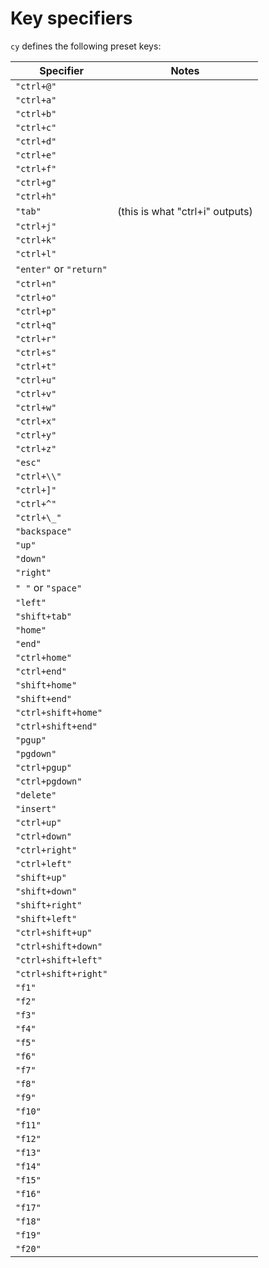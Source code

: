 # Key specifiers

`cy` defines the following preset keys:

| Specifier               | Notes                           |
| ----------------------- | ------------------------------- |
| `"ctrl+@"`              |                                 |
| `"ctrl+a"`              |                                 |
| `"ctrl+b"`              |                                 |
| `"ctrl+c"`              |                                 |
| `"ctrl+d"`              |                                 |
| `"ctrl+e"`              |                                 |
| `"ctrl+f"`              |                                 |
| `"ctrl+g"`              |                                 |
| `"ctrl+h"`              |                                 |
| `"tab"`                 | (this is what "ctrl+i" outputs) |
| `"ctrl+j"`              |                                 |
| `"ctrl+k"`              |                                 |
| `"ctrl+l"`              |                                 |
| `"enter"` or `"return"` |                                 |
| `"ctrl+n"`              |                                 |
| `"ctrl+o"`              |                                 |
| `"ctrl+p"`              |                                 |
| `"ctrl+q"`              |                                 |
| `"ctrl+r"`              |                                 |
| `"ctrl+s"`              |                                 |
| `"ctrl+t"`              |                                 |
| `"ctrl+u"`              |                                 |
| `"ctrl+v"`              |                                 |
| `"ctrl+w"`              |                                 |
| `"ctrl+x"`              |                                 |
| `"ctrl+y"`              |                                 |
| `"ctrl+z"`              |                                 |
| `"esc"`                 |                                 |
| `"ctrl+\\"`             |                                 |
| `"ctrl+]"`              |                                 |
| `"ctrl+^"`              |                                 |
| `"ctrl+\_"`             |                                 |
| `"backspace"`           |                                 |
| `"up"`                  |                                 |
| `"down"`                |                                 |
| `"right"`               |                                 |
| `" "` or `"space"`      |                                 |
| `"left"`                |                                 |
| `"shift+tab"`           |                                 |
| `"home"`                |                                 |
| `"end"`                 |                                 |
| `"ctrl+home"`           |                                 |
| `"ctrl+end"`            |                                 |
| `"shift+home"`          |                                 |
| `"shift+end"`           |                                 |
| `"ctrl+shift+home"`     |                                 |
| `"ctrl+shift+end"`      |                                 |
| `"pgup"`                |                                 |
| `"pgdown"`              |                                 |
| `"ctrl+pgup"`           |                                 |
| `"ctrl+pgdown"`         |                                 |
| `"delete"`              |                                 |
| `"insert"`              |                                 |
| `"ctrl+up"`             |                                 |
| `"ctrl+down"`           |                                 |
| `"ctrl+right"`          |                                 |
| `"ctrl+left"`           |                                 |
| `"shift+up"`            |                                 |
| `"shift+down"`          |                                 |
| `"shift+right"`         |                                 |
| `"shift+left"`          |                                 |
| `"ctrl+shift+up"`       |                                 |
| `"ctrl+shift+down"`     |                                 |
| `"ctrl+shift+left"`     |                                 |
| `"ctrl+shift+right"`    |                                 |
| `"f1"`                  |                                 |
| `"f2"`                  |                                 |
| `"f3"`                  |                                 |
| `"f4"`                  |                                 |
| `"f5"`                  |                                 |
| `"f6"`                  |                                 |
| `"f7"`                  |                                 |
| `"f8"`                  |                                 |
| `"f9"`                  |                                 |
| `"f10"`                 |                                 |
| `"f11"`                 |                                 |
| `"f12"`                 |                                 |
| `"f13"`                 |                                 |
| `"f14"`                 |                                 |
| `"f15"`                 |                                 |
| `"f16"`                 |                                 |
| `"f17"`                 |                                 |
| `"f18"`                 |                                 |
| `"f19"`                 |                                 |
| `"f20"`                 |                                 |
